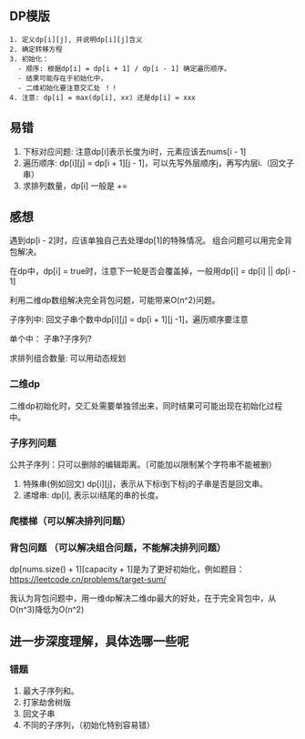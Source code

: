 ## DP模版
```
1. 定义dp[i][j], 并说明dp[i][j]含义
2. 确定转移方程
3. 初始化：
  - 顺序: 根据dp[i] = dp[i + 1] / dp[i - 1] 确定遍历顺序。
  - 结果可能存在于初始化中，
  - 二维初始化要注意交汇处 ！！
4. 注意: dp[i] = max(dp[i], xx) 还是dp[i] = xxx
```
## 易错
1. 下标对应问题: 注意dp[i]表示长度为i时，元素应该去nums[i - 1]
2. 遍历顺序: dp[i][j] = dp[i + 1][j - 1]，可以先写外层顺序j，再写内层i.（回文子串）
3. 求排列数量，dp[i] 一般是 +=

## 感想
遇到dp[i - 2]时，应该单独自己去处理dp[1]的特殊情况。
组合问题可以用完全背包解决。

在dp中，dp[i] = true时，注意下一轮是否会覆盖掉，一般用dp[i] = dp[i] || dp[i - 1]

利用二维dp数组解决完全背包问题，可能带来O(n^2)问题。

子序列中:
回文子串个数中dp[i][j] = dp[i + 1][j -1]，遍历顺序要注意


单个中： 子串?子序列? 


求排列组合数量: 可以用动态规划

### 二维dp
二维dp初始化时，交汇处需要单独领出来，同时结果可可能出现在初始化过程中。


### 子序列问题
公共子序列：只可以删除的编辑距离。（可能加以限制某个字符串不能被删）
1. 特殊串(例如回文) dp[i][j]，表示从下标i到下标j的子串是否是回文串。
2. 递增串: dp[i], 表示以i结尾的串的长度。

### 爬楼梯（可以解决排列问题）

### 背包问题 （可以解决组合问题，不能解决排列问题）
dp[nums.size() + 1][capacity + 1]是为了更好初始化，例如题目：https://leetcode.cn/problems/target-sum/

我认为背包问题中，用一维dp解决二维dp最大的好处，在于完全背包中，从O(n^3)降低为O(n^2)


## 进一步深度理解，具体选哪一些呢


### 错题
1. 最大子序列和。
2. 打家劫舍树版
3. 回文子串
4. 不同的子序列，（初始化特别容易错）